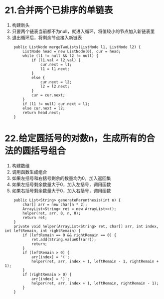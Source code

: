 # 21.合并两个已排序的单链表
1. 构建新头
2. 只要两个链表当前都不为null，就进入循环，将值较小的节点加入新链表里
3. 退出循环后，将剩余节点接入新链表
```
    public ListNode mergeTwoLists(ListNode l1, ListNode l2) {
        ListNode head = new ListNode(0), cur = head;
        while (l1 != null && l2 != null) {
            if (l1.val < l2.val) {
                cur.next = l1;
                l1 = l1.next;
            }
            else {
                cur.next = l2;
                l2 = l2.next;
            }
            cur = cur.next;
        }
        if (l1 != null) cur.next = l1;
        else cur.next = l2;
        return head.next;
    }
```

# 22.给定圆括号的对数n，生成所有的合法的圆括号组合
1. 构建数组
2. 调用函数生成组合
3. 如果左括号和右括号剩余的数量均为0，加入返回集
4. 如果左括号剩余数量大于0，加入左括号，调用函数
5. 如果右括号剩余数量大于0，加入右括号，调用函数
```
    public List<String> generateParenthesis(int n) {
        char[] arr = new char[n * 2];
        ArrayList<String> ret = new ArrayList<>();
        helper(ret, arr, 0, n, 0);
        return ret;
    }
    private void helper(ArrayList<String> ret, char[] arr, int index, int leftRemain, int rightRemain) {
        if (leftRemain == 0 && rightRemain == 0) {
            ret.add(String.valueOf(arr));
            return;
        }
        if (leftRemain > 0) {
            arr[index] = '(';
            helper(ret, arr, index + 1, leftRemain - 1, rightRemain + 1);
        }
        if (rightRemain > 0) {
            arr[index] = ')';
            helper(ret, arr, index + 1, leftRemain, rightRemain - 1);
        }
    }
```
